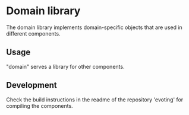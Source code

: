 # Domain library

The domain library implements domain-specific objects that are used in different components.

## Usage

"domain" serves a library for other components.

## Development

Check the build instructions in the readme of the repository 'evoting' for compiling the components.
